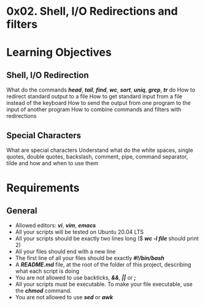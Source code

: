 # 0x02. Shell, I/O Redirections and filters
# Learning Objectives

## Shell, I/O Redirection
What do the commands ***head***, ***tail***, ***find***, ***wc***, ***sort***, ***uniq***, ***grep***, ***tr*** do
How to redirect standard output to a file
How to get standard input from a file instead of the keyboard
How to send the output from one program to the input of another program
How to combine commands and filters with redirections

## Special Characters
What are special characters
Understand what do the white spaces, single quotes, double quotes, backslash, comment, pipe, command separator, tilde and how and when to use them

# Requirements
## General

* Allowed editors: ***vi***, ***vim***, ***emacs***
* All your scripts will be tested on Ubuntu 20.04 LTS
* All your scripts should be exactly two lines long ($ ***wc -l file*** should print 2)
* All your files should end with a new line
* The first line of all your files should be exactly ***#!/bin/bash***
* A ***README.md*** file, at the root of the folder of this project, describing what each script is doing
* You are not allowed to use backticks, ***&&***, ***||*** or ***;***
* All your scripts must be executable. To make your file executable, use the ***chmod*** command.
* You are not allowed to use ***sed*** or ***awk***
